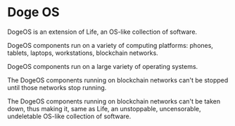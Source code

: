 # Doge OS

DogeOS is an extension of Life, an OS-like collection of software.

DogeOS components run on a variety of computing platforms:
phones, tablets, laptops, workstations, blockchain networks. 

DogeOS components run on a large variety of operating systems.

The DogeOS components running on blockchain networks can't
be stopped until those networks stop running.

The DogeOS components running on blockchain networks can't
be taken down, thus making it, same as Life, an unstoppable,
uncensorable, undeletable OS-like collection of software.
